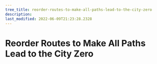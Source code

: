 ```yaml
---
tree_title: reorder-routes-to-make-all-paths-lead-to-the-city-zero
description: 
last_modified: 2022-06-09T21:23:28.2328
---
```


# Reorder Routes to Make All Paths Lead to the City Zero
